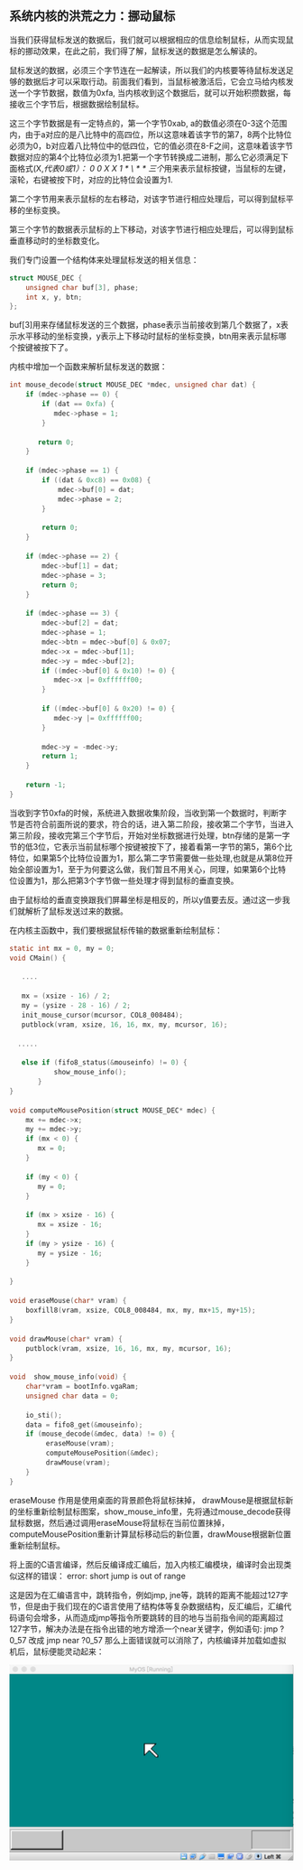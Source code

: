 ## 系统内核的洪荒之力：挪动鼠标

当我们获得鼠标发送的数据后，我们就可以根据相应的信息绘制鼠标，从而实现鼠标的挪动效果，在此之前，我们得了解，鼠标发送的数据是怎么解读的。

鼠标发送的数据，必须三个字节连在一起解读，所以我们的内核要等待鼠标发送足够的数据后才可以采取行动。前面我们看到，当鼠标被激活后，它会立马给内核发送一个字节数据，数值为0xfa, 当内核收到这个数据后，就可以开始积攒数据，每接收三个字节后，根据数据绘制鼠标。

这三个字节数据是有一定特点的，第一个字节0xab, a的数值必须在0-3这个范围内，由于a对应的是八比特中的高四位，所以这意味着该字节的第7，8两个比特位必须为0，b对应着八比特位中的低四位，它的值必须在8-F之间，这意味着该字节数据对应的第4个比特位必须为1.把第一个字节转换成二进制，那么它必须满足下面格式(X,*代表0或1）：
0 0 X X 1 * \ * *
三个*用来表示鼠标按键，当鼠标的左键，滚轮，右键被按下时，对应的比特位会设置为1.

第二个字节用来表示鼠标的左右移动，对该字节进行相应处理后，可以得到鼠标平移的坐标变换。

第三个字节的数据表示鼠标的上下移动，对该字节进行相应处理后，可以得到鼠标垂直移动时的坐标数变化。

我们专门设置一个结构体来处理鼠标发送的相关信息：

```c
struct MOUSE_DEC {
    unsigned char buf[3], phase;
    int x, y, btn;
};
```

buf[3]用来存储鼠标发送的三个数据，phase表示当前接收到第几个数据了，x表示水平移动的坐标变换，y表示上下移动时鼠标的坐标变换，btn用来表示鼠标哪个按键被按下了。

内核中增加一个函数来解析鼠标发送的数据：

```c
int mouse_decode(struct MOUSE_DEC *mdec, unsigned char dat) {
    if (mdec->phase == 0) {
        if (dat == 0xfa) {
           mdec->phase = 1;
        }

       return 0;
    }

    if (mdec->phase == 1) {
        if ((dat & 0xc8) == 0x08) {
            mdec->buf[0] = dat;
            mdec->phase = 2;
        }

        return 0;
    }

    if (mdec->phase == 2) {
        mdec->buf[1] = dat;
        mdec->phase = 3;
        return 0;
    }

    if (mdec->phase == 3) {
        mdec->buf[2] = dat;
        mdec->phase = 1;
        mdec->btn = mdec->buf[0] & 0x07;
        mdec->x = mdec->buf[1];
        mdec->y = mdec->buf[2];
        if ((mdec->buf[0] & 0x10) != 0) {
           mdec->x |= 0xffffff00;
        }

        if ((mdec->buf[0] & 0x20) != 0) {
           mdec->y |= 0xffffff00;
        }

        mdec->y = -mdec->y;
        return 1;
    }

    return -1;
}

```

当收到字节0xfa的时候，系统进入数据收集阶段，当收到第一个数据时，判断字节是否符合前面所说的要求，符合的话，进入第二阶段，接收第二个字节，当进入第三阶段，接收完第三个字节后，开始对坐标数据进行处理，btn存储的是第一字节的低3位，它表示当前鼠标哪个按键被按下了，接着看第一字节的第5，第6个比特位，如果第5个比特位设置为1，那么第二字节需要做一些处理,也就是从第8位开始全部设置为1，至于为何要这么做，我们暂且不用关心，同理，如果第6个比特位设置为1，那么把第3个字节做一些处理才得到鼠标的垂直变换。

由于鼠标给的垂直变换跟我们屏幕坐标是相反的，所以y值要去反。通过这一步我们就解析了鼠标发送过来的数据。

在内核主函数中，我们要根据鼠标传输的数据重新绘制鼠标：

```c
static int mx = 0, my = 0;
void CMain() {

   ....

   mx = (xsize - 16) / 2;
   my = (ysize - 28 - 16) / 2;  
   init_mouse_cursor(mcursor, COL8_008484);
   putblock(vram, xsize, 16, 16, mx, my, mcursor, 16);

  .....

   else if (fifo8_status(&mouseinfo) != 0) {
           show_mouse_info();
       }
}

void computeMousePosition(struct MOUSE_DEC* mdec) {
    mx += mdec->x;
    my += mdec->y;
    if (mx < 0) {
       mx = 0;
    }

    if (my < 0) {
       my = 0;
    }

    if (mx > xsize - 16) {
       mx = xsize - 16;
    }
    if (my > ysize - 16) {
       my = ysize - 16;
    }

}

void eraseMouse(char* vram) {
    boxfill8(vram, xsize, COL8_008484, mx, my, mx+15, my+15);
}

void drawMouse(char* vram) {
    putblock(vram, xsize, 16, 16, mx, my, mcursor, 16);
}

void  show_mouse_info(void) {
    char*vram = bootInfo.vgaRam;
    unsigned char data = 0;

    io_sti();
    data = fifo8_get(&mouseinfo);
    if (mouse_decode(&mdec, data) != 0) {
         eraseMouse(vram);
         computeMousePosition(&mdec);
         drawMouse(vram);
    }
}
```

eraseMouse 作用是使用桌面的背景颜色将鼠标抹掉， drawMouse是根据鼠标新的坐标重新绘制鼠标图案，show_mouse_info里，先将通过mouse_decode获得鼠标数据，然后通过调用eraseMouse将鼠标在当前位置抹掉，computeMousePosition重新计算鼠标移动后的新位置，drawMouse根据新位置重新绘制鼠标。

将上面的C语言编译，然后反编译成汇编后，加入内核汇编模块，编译时会出现类似这样的错误：
error: short jump is out of range

这是因为在汇编语言中，跳转指令，例如jmp, jne等，跳转的距离不能超过127字节，但是由于我们现在的C语言使用了结构体等复杂数据结构，反汇编后，汇编代码语句会增多，从而造成jmp等指令所要跳转的目的地与当前指令间的距离超过127字节，解决办法是在指令出错的地方增添一个near关键字，例如语句:
jmp ?0_57
改成
jmp near ?0_57
那么上面错误就可以消除了，内核编译并加载如虚拟机后，鼠标便能灵动起来：

<img src="img/20161018170554099.png" style="zoom:50%;" />